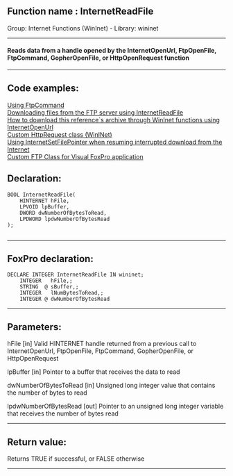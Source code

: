 
## Function name : InternetReadFile
Group: Internet Functions (WinInet) - Library: wininet    
***  


#### Reads data from a handle opened by the InternetOpenUrl, FtpOpenFile, FtpCommand, GopherOpenFile, or HttpOpenRequest function

***  


## Code examples:
[Using FtpCommand](../../samples/sample_059.md)  
[Downloading files from the FTP server using InternetReadFile](../../samples/sample_063.md)  
[How to download this reference`s archive through WinInet functions using InternetOpenUrl](../../samples/sample_110.md)  
[Custom HttpRequest class (WinINet)](../../samples/sample_185.md)  
[Using InternetSetFilePointer when resuming interrupted download from the Internet](../../samples/sample_191.md)  
[Custom FTP Class for Visual FoxPro application](../../samples/sample_344.md)  

## Declaration:
```foxpro  
BOOL InternetReadFile(
    HINTERNET hFile,
    LPVOID lpBuffer,
    DWORD dwNumberOfBytesToRead,
    LPDWORD lpdwNumberOfBytesRead
);
  
```  
***  


## FoxPro declaration:
```foxpro  
DECLARE INTEGER InternetReadFile IN wininet;
	INTEGER   hFile,;
	STRING  @ sBuffer,;
	INTEGER   lNumBytesToRead,;
	INTEGER @ dwNumberOfBytesRead  
```  
***  


## Parameters:
hFile
[in] Valid HINTERNET handle returned from a previous call to InternetOpenUrl, FtpOpenFile, FtpCommand, GopherOpenFile, or HttpOpenRequest

lpBuffer
[in] Pointer to a buffer that receives the data to read

dwNumberOfBytesToRead
[in] Unsigned long integer value that contains the number of bytes to read

lpdwNumberOfBytesRead
[out] Pointer to an unsigned long integer variable that receives the number of bytes read
  
***  


## Return value:
Returns TRUE if successful, or FALSE otherwise  
***  

